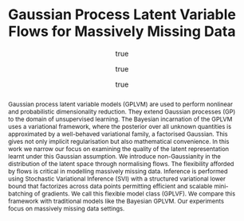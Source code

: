 ---
layout: publication-single
title: Gaussian Process Latent Variable Flows for Massively Missing Data
abstract: Gaussian process latent variable models (GPLVM) are used to perform
  nonlinear and probabilistic dimensionality reduction. They extend Gaussian
  processes (GP) to the domain of unsupervised learning. The Bayesian
  incarnation of the GPLVM uses a variational framework, where the posterior
  over all unknown quantities is approximated by a well-behaved variational
  family, a factorised Gaussian. This gives not only implicit regularisation but
  also mathematical convenience. In this work we narrow our focus on examining
  the quality of the latent representation learnt under this Gaussian
  assumption. We introduce non-Gaussianity in the distribution of the latent
  space through normalising flows. The flexibility afforded by flows is critical
  in modelling massively missing data. Inference is performed using Stochastic
  Variational Inference (SVI) with a structured variational lower bound that
  factorizes across data points permitting efficient and scalable mini-batching
  of gradients. We call this flexible model class (GPLVF). We compare this
  framework with traditional models like the Bayesian GPLVM. Our experiments
  focus on massively missing data settings.
description: Gaussian process latent variable models (GPLVM) are used to perform nonlinear and   probabilistic dimensionality reduction. This work develops a flexible model class, called Gaussian     process latent variable flows (GPLVF), and evaluates its performance in massively missing data settings.
published: 2021-01-15
author:
  - given: Vidhi
    family: Lalchand
    person_page: vidhi-lalchand
  - given: Aditya
    family: Ravuri
    person_page: aditya-ravuri
  - given: Neil D.
    family: Lawrence
    person_page: neil-d-lawrence
journal:
year: 2021
volume:
number:
pages:
doi:
openreview: zaMwvOjsyym
html:
website:
---